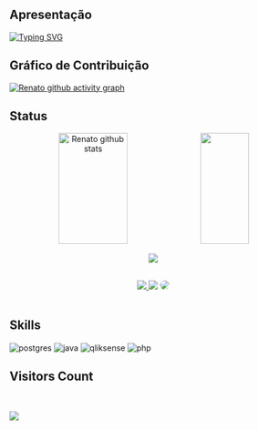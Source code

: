 ## Apresentação

[![Typing SVG](https://readme-typing-svg.herokuapp.com/?color=c9d1d9&size=35&center=true&vCenter=true&width=1000&lines=HELLO,+My+name+is+Renato+Bonetti+Neto;I'm+from+Brazil;Studying+Information+Systems;Be+Welcome!+:%29)](https://git.io/typing-svg)  

## Gráfico de Contribuição

[![Renato github activity graph](https://github-readme-activity-graph.vercel.app/graph?username=RenatoBonettiNeto&bg_color=121212&color=ffffff&line=0a74ff&point=a8d9ff&area=true&hide_border=true)](https://github.com/ashutosh00710/github-readme-activity-graph)


## Status
<div align="center">  
  <img width="49%" height="195px" src="https://github-readme-stats.vercel.app/api?username=RenatoBonettiNeto&show_icons=true&count_private=true&hide_border=true&title_color=00BFFF&icon_color=00FFFF&text_color=c9d1d9&bg_color=0d1117" alt="Renato github stats" /> 
  <img width="41%" height="195px" src="https://github-readme-stats.vercel.app/api/top-langs/?username=RenatoBonettiNeto&layout=compact&hide_border=true&title_color=00BFFF&text_color=c9d1d9&bg_color=0d1117" />
</div> 
<p align="center">
  <img src="https://github-profile-trophy.vercel.app/?username=RenatoBonettiNeto&theme=nord&row=2&no-bg=true&column=3&margin-w=15&margin-h=15" />
</p>
</br>
<div align="center"> 
<a href="https://www.instagram.com/bonettineto.renato/" target="_blank"><img src="https://img.shields.io/badge/-Instagram-%23E4405F?style=for-the-badge&logo=instagram&logoColor=white"</a>
<a href = "mailto:017bnttinto.renato28sz@gmail.com"> <img src="https://img.shields.io/badge/-Gmail-%23333?style=for-the-badge&logo=gmail&logoColor=white" target="_blank"></a>
<a href="https://www.linkedin.com/in/renato-bonetti-neto-58871125a" target="_blank"><img src="https://img.shields.io/badge/-LinkedIn-%230077B5?style=for-the-badge&logo=linkedin&logoColor=white" style="border-radius: 30px" target="_blank"></a> 
 </div>
 <br>

## Skills

<div style="display: inline_block">
  <img align="center" alt="postgres" src="https://img.shields.io/badge/postgresql-4169e1?style=for-the-badge&logo=postgresql&logoColor=white" />
  <img align="center" alt="java" src="https://img.shields.io/badge/Java-ED8B00?style=for-the-badge&logo=openjdk&logoColor=white" />
  <img align="center" alt="qliksense" src="https://img.shields.io/badge/qliksense-qliksense?style=for-the-badge&logo=Qlik&color=246625">
  <img align="center" alt="php" src="https://img.shields.io/badge/php-php?style=for-the-badge&logo=PHP&logoColor=ffffff&color=435a8c">


## Visitors Count
</div>

<div align="left">
<br> 
<p align="center"><img align="left" src="https://profile-counter.glitch.me/{RenatoBonettiNeto}/count.svg" /></p> 
<br>
</div>


<!--
**RenatoBonettiNeto/RenatoBonettiNeto** is a ✨ _special_ ✨ repository because its `README.md` (this file) appears on your GitHub profile.

Here are some ideas to get you started:

- 🔭 I’m currently working on ...
- 🌱 I’m currently learning ...
- 👯 I’m looking to collaborate on ...
- 🤔 I’m looking for help with ...
- 💬 Ask me about ...
- 📫 How to reach me: ...
- 😄 Pronouns: ...
- ⚡ Fun fact: ...
-->
